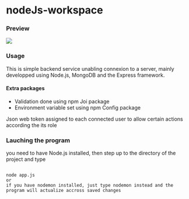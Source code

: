 # nodeJs-workspace
### Preview
![](images/NodeJs.gif)

### Usage
This is simple backend service unabling connexion to a server, mainly developped using Node.js, MongoDB and the Express framework.
#### Extra packages
- Validation done using npm Joi package
- Environment variable set using npm Config package

Json web token assigned to each connected user to allow certain actions according the its role
### Lauching the program
you need to have Node.js installed, then step up to the directory of the project and type

```

node app.js
or
if you have nodemon installed, just type nodemon instead and the program will actualize accross saved changes

```